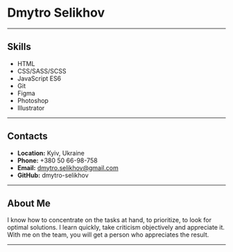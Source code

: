 # Dmytro Selikhov

---

## Skills
- HTML
- CSS/SASS/SCSS
- JavaScript ES6
- Git
- Figma
- Photoshop
- Illustrator

---

## Contacts

- **Location:** Kyiv, Ukraine
- **Phone:** +380 50 66-98-758
- **Email:** dmytro.selikhov@gmail.com
- **GitHub:** dmytro-selikhov

---

## About Me
I know how to concentrate on the tasks at hand, to prioritize, to look for optimal solutions. 
I learn quickly, take criticism objectively and appreciate it. With me on the team, you will get a person who appreciates the result.

---
